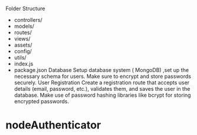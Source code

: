  Folder Structure
 - controllers/
- models/
- routes/
- views/
- assets/
- config/
- utils/
- index.js
- package.json
Database Setup
  database system ( MongoDB) ,set up the necessary schema for users. Make sure to encrypt and store passwords securely.
   User Registration
Create a registration route that accepts user details (email, password, etc.), validates them, and saves the user in the database. Make use of password hashing libraries like bcrypt for storing encrypted passwords.
# nodeAuthenticator
